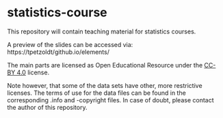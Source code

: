 # statistics-course

This repository will contain teaching material for statistics courses. 

A preview of the slides can be accessed via: https://tpetzoldt/github.io/elements/

The main parts are licensed  as Open Educational Resource under the [CC-BY 4.0](https://creativecommons.org/licenses/by/4.0/legalcode.en) license.

Note however, that some of the data sets have other, more restrictive licenses. The terms of use for the data files can be found in the corresponding .info and -copyright files. In case of doubt, please contact the author of this repository.


